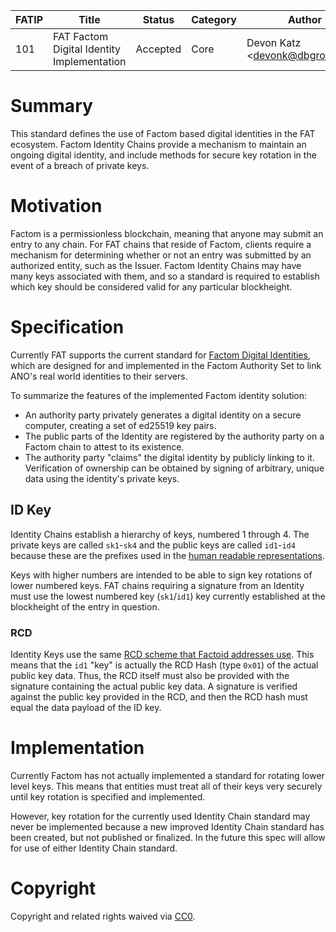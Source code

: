 | FATIP | Title                                      | Status   | Category | Author                          | Created   |
| ----- | ------------------------------------------ | -------- | -------- | ------------------------------- | --------- |
| 101   | FAT Factom Digital Identity Implementation | Accepted | Core     | Devon Katz \<devonk@dbgrow.com> | 8-17-2018 |



# Summary

This standard defines the use of Factom based digital identities in the FAT
ecosystem. Factom Identity Chains provide a mechanism to maintain an ongoing digital identity, and include methods for secure key rotation in the event of a breach of private keys.


# Motivation

Factom is a permissionless blockchain, meaning that anyone may submit an entry
to any chain. For FAT chains that reside of Factom, clients require a mechanism for determining whether or not an entry was submitted by an authorized entity, such as the Issuer. Factom Identity Chains may have many keys associated with them, and so
a standard is required to establish which key should be considered valid for any particular blockheight.


# Specification

Currently FAT supports the current standard for [Factom Digital
Identities](https://github.com/FactomProject/FactomDocs/blob/master/Identity.md),
which are designed for and implemented in the Factom Authority Set to link
ANO's real world identities to their servers.

To summarize the features of the implemented Factom identity solution:

- An authority party privately generates a digital identity on a secure
  computer, creating a set of ed25519 key pairs.
- The public parts of the Identity are registered by the authority party on a
  Factom chain to attest to its existence.
- The authority party "claims" the digital identity by publicly linking to it.
  Verification of ownership can be obtained by signing of arbitrary, unique
data using the identity's private keys.

## ID Key

Identity Chains establish a hierarchy of keys, numbered 1 through 4. The
private keys are called `sk1`-`sk4` and the public keys are called `id1`-`id4`
because these are the prefixes used in the [human readable
representations](https://github.com/FactomProject/FactomDocs/blob/master/Identity.md#human-readable-identity-keys).

Keys with higher numbers are intended to be able to sign key rotations of lower
numbered keys. FAT chains requiring a signature from an Identity must use the
lowest numbered key (`sk1`/`id1`) key currently established at the blockheight
of the entry in question.


### RCD

Identity Keys use the same [RCD scheme that Factoid addresses
use](https://github.com/FactomProject/FactomDocs/blob/master/Identity.md#factom-identity-chain-creation).
This means that the `id1` "key" is actually the RCD Hash (type `0x01`) of the
actual public key data. Thus, the RCD itself must also be provided with the
signature containing the actual public key data. A signature is verified
against the public key provided in the RCD, and then the RCD hash must equal
the data payload of the ID key.



# Implementation

Currently Factom has not actually implemented a standard for rotating lower
level keys. This means that entities must treat all of their keys very securely
until key rotation is specified and implemented.

However, key rotation for the currently used Identity Chain standard may never
be implemented because a new improved Identity Chain standard has been created,
but not published or finalized. In the future this spec will allow for use of
either Identity Chain standard.


# Copyright

Copyright and related rights waived via
[CC0](https://creativecommons.org/publicdomain/zero/1.0/).
